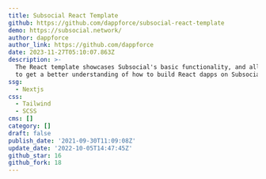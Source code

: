 ```yaml
---
title: Subsocial React Template
github: https://github.com/dappforce/subsocial-react-template
demo: https://subsocial.network/
author: dappforce
author_link: https://github.com/dappforce
date: 2023-11-27T05:10:07.863Z
description: >-
  The React template showcases Subsocial's basic functionality, and allows you
  to get a better understanding of how to build React dapps on Subsocial.
ssg:
  - Nextjs
css:
  - Tailwind
  - SCSS
cms: []
category: []
draft: false
publish_date: '2021-09-30T11:09:08Z'
update_date: '2022-10-05T14:47:45Z'
github_star: 16
github_fork: 18
---
```

